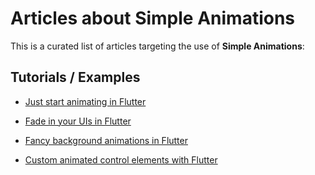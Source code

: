 # Articles about Simple Animations

This is a curated list of articles targeting the use of **Simple Animations**:

## Tutorials / Examples

- [Just start animating in Flutter](https://medium.com/@felixblaschke/just-start-animating-in-flutter-30a2fa6403bf)

- [Fade in your UIs in Flutter](https://medium.com/@felixblaschke/fade-in-your-uis-in-flutter-c81b1c345f70)

- [Fancy background animations in Flutter](https://medium.com/@felixblaschke/fancy-background-animations-in-flutter-4163d50f5c37)

- [Custom animated control elements with Flutter](https://medium.com/@felixblaschke/custom-animated-control-elements-with-flutter-8c0d352d7136)
